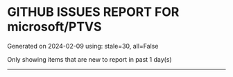 
# GITHUB ISSUES REPORT FOR microsoft/PTVS


Generated on 2024-02-09 using: stale=30, all=False


Only showing items that are new to report in past 1 day(s)


---
